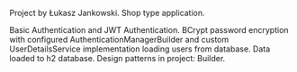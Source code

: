 Project by Łukasz Jankowski.
Shop type application.


Basic Authentication and JWT Authentication.
BCrypt password encryption with configured AuthenticationManagerBuilder and custom UserDetailsService implementation loading users from database.
Data loaded to h2 database.
Design patterns in project: Builder.
